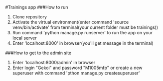 #Trainings app
###How to run 
1. Clone repository
2. Activate the virtual environment(enter command 'source venv/bin/activate' from terminal(your current folder must be trainings))
3. Run command 'python manage.py runserver' to run the app on your local server
4. Enter 'localhost:8000' in browser(you'll get message in the terminal)

###How to get to the admin site
1. Enter 'localhost:8000/admin' in browser
2. Enter login "Gekol" and password "M1005mfp" or create a new superuser with command 'pthon manage.py createsuperuser'
